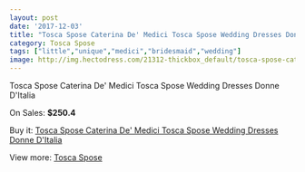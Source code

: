 ```yaml
---
layout: post
date: '2017-12-03'
title: "Tosca Spose Caterina De' Medici Tosca Spose Wedding Dresses Donne D'Italia"
category: Tosca Spose
tags: ["little","unique","medici","bridesmaid","wedding"]
image: http://img.hectodress.com/21312-thickbox_default/tosca-spose-caterina-de-medici-tosca-spose-wedding-dresses-donne-d-italia.jpg
---
```

Tosca Spose Caterina De' Medici Tosca Spose Wedding Dresses Donne D'Italia

On Sales: **$250.4**
<a href="https://www.hectodress.com/tosca-spose/9869-tosca-spose-caterina-de-medici-tosca-spose-wedding-dresses-donne-d-italia.html"><amp-img layout="responsive" width="600" height="600" src="//img.hectodress.com/21312-thickbox_default/tosca-spose-caterina-de-medici-tosca-spose-wedding-dresses-donne-d-italia.jpg" alt="Tosca Spose Caterina De' Medici Tosca Spose Wedding Dresses Donne D'Italia 0" /></a>

Buy it: [Tosca Spose Caterina De' Medici Tosca Spose Wedding Dresses Donne D'Italia](https://www.hectodress.com/tosca-spose/9869-tosca-spose-caterina-de-medici-tosca-spose-wedding-dresses-donne-d-italia.html "Tosca Spose Caterina De' Medici Tosca Spose Wedding Dresses Donne D'Italia")

View more: [Tosca Spose](https://www.hectodress.com/163-tosca-spose "Tosca Spose")